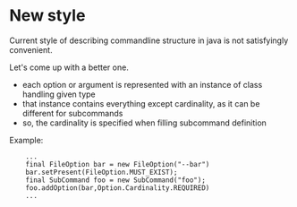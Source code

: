 # New style


Current style of describing commandline structure in java is not satisfyingly convenient.

Let's come up with a better one.


* each option or argument is represented with an instance of class handling given type
* that instance contains everything except cardinality, as it can be different for subcommands
* so, the cardinality is specified when filling subcommand definition


Example:

```
    ...
    final FileOption bar = new FileOption("--bar")
    bar.setPresent(FileOption.MUST_EXIST);
    final SubCommand foo = new SubCommand("foo");
    foo.addOption(bar,Option.Cardinality.REQUIRED)
    ...
```
